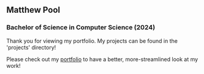 ## Matthew Pool
### Bachelor of Science in Computer Science (2024)
Thank you for viewing my portfolio. My projects can be found in the 'projects' directory!

Please check out my [portfolio](https://matthew-pool.github.io/#home) to have a better, more-streamlined look at my work!

